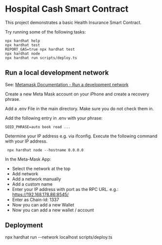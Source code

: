# Hospital Cash Smart Contract

This project demonstrates a basic Health Insurance Smart Contract.

Try running some of the following tasks:

```shell
npx hardhat help
npx hardhat test
REPORT_GAS=true npx hardhat test
npx hardhat node
npx hardhat run scripts/deploy.ts
```

## Run a local development network
See: [Metamask Documentation - Run a development network](https://docs.metamask.io/wallet/how-to/get-started-building/run-devnet/)

Create a new Meta Mask account on your iPhone and create a recovery phrase.

Add a .env File in the main directory. Make sure you do not check them in.

Add the following entry in .env with your phrase:
```
SEED_PHRASE=auto book read ...
```

Determine your IP address e.g. via ifconfig. 
Execute the following command with your IP address.
```
 npx hardhat node --hostname 0.0.0.0
 ```

In the Meta-Mask App:
- Select the network at the top 
- Add network
- Add a network manually
- Add a custom name
- Enter your IP address with port as the RPC URL. e.g.: https://192.168.178.86:8545/
- Enter as Chain-Id: 1337
- Now you can add a new Wallet 
- Now you can add a new wallet / account

## Deployment
npx hardhat run --network localhost scripts/deploy.ts